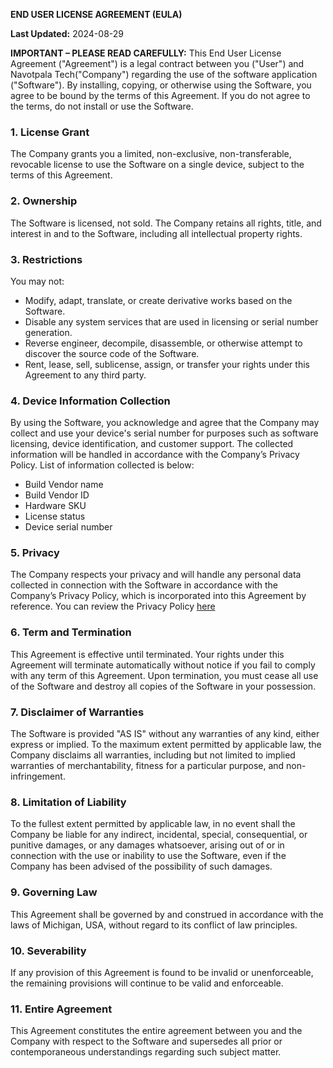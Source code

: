 **END USER LICENSE AGREEMENT (EULA)**

**Last Updated:** 2024-08-29

**IMPORTANT – PLEASE READ CAREFULLY:** This End User License Agreement ("Agreement") is a legal contract between you ("User") and Navotpala Tech("Company") regarding the use of the software application ("Software"). By installing, copying, or otherwise using the Software, you agree to be bound by the terms of this Agreement. If you do not agree to the terms, do not install or use the Software.

### **1\. License Grant**

The Company grants you a limited, non-exclusive, non-transferable, revocable license to use the Software on a single device, subject to the terms of this Agreement.

### **2\. Ownership**

The Software is licensed, not sold. The Company retains all rights, title, and interest in and to the Software, including all intellectual property rights.

### **3\. Restrictions**

You may not:

* Modify, adapt, translate, or create derivative works based on the Software.
* Disable any system services that are used in licensing or serial number generation.
* Reverse engineer, decompile, disassemble, or otherwise attempt to discover the source code of the Software.  
* Rent, lease, sell, sublicense, assign, or transfer your rights under this Agreement to any third party.

### **4\. Device Information Collection**

By using the Software, you acknowledge and agree that the Company may collect and use your device's serial number for purposes such as software licensing, device identification, and customer support. The collected information will be handled in accordance with the Company’s Privacy Policy. List of information collected is below:

* Build Vendor name  
* Build Vendor ID  
* Hardware SKU  
* License status  
* Device serial number

### **5\. Privacy**

The Company respects your privacy and will handle any personal data collected in connection with the Software in accordance with the Company’s Privacy Policy, which is incorporated into this Agreement by reference. You can review the Privacy Policy [here](https://github.com/Bliss-Bass/Documentation/legal/Navotpala\_Tech\_Privacy\_Policy.md)

### **6\. Term and Termination**

This Agreement is effective until terminated. Your rights under this Agreement will terminate automatically without notice if you fail to comply with any term of this Agreement. Upon termination, you must cease all use of the Software and destroy all copies of the Software in your possession.

### **7\. Disclaimer of Warranties**

The Software is provided "AS IS" without any warranties of any kind, either express or implied. To the maximum extent permitted by applicable law, the Company disclaims all warranties, including but not limited to implied warranties of merchantability, fitness for a particular purpose, and non-infringement.

### **8\. Limitation of Liability**

To the fullest extent permitted by applicable law, in no event shall the Company be liable for any indirect, incidental, special, consequential, or punitive damages, or any damages whatsoever, arising out of or in connection with the use or inability to use the Software, even if the Company has been advised of the possibility of such damages.

### **9\. Governing Law**

This Agreement shall be governed by and construed in accordance with the laws of Michigan, USA, without regard to its conflict of law principles.

### **10\. Severability**

If any provision of this Agreement is found to be invalid or unenforceable, the remaining provisions will continue to be valid and enforceable.

### **11\. Entire Agreement**

This Agreement constitutes the entire agreement between you and the Company with respect to the Software and supersedes all prior or contemporaneous understandings regarding such subject matter.

